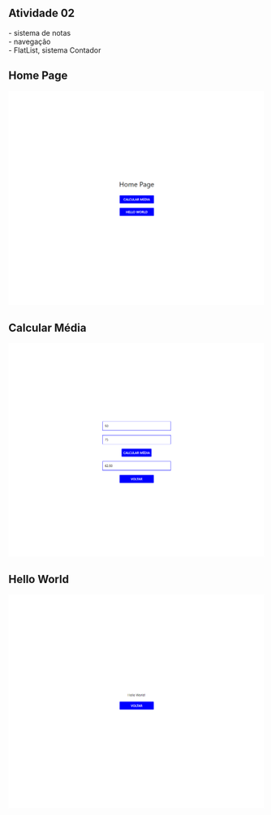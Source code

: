 <h2>Atividade 02</h2>
<p>
- sistema de notas<br>
- navegação<br>
- FlatList, sistema Contador<br>
</p>

<h2>Home Page</h2>
<img src="./imgs/HomePage.png" alt="Home Page">

<h2>Calcular Média</h2>
<img src="./imgs/CalcularMedia.png" alt="Calcular Média">

<h2>Hello World</h2>
<img src="./imgs/HelloWorld.png" alt="Hello World">
